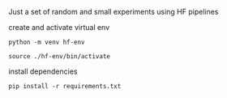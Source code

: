 Just a set of random and small experiments using HF pipelines

create and activate virtual env
```
python -m venv hf-env

source ./hf-env/bin/activate
```

install dependencies

```
pip install -r requirements.txt
```
